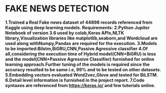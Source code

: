# FAKE NEWS DETECTION<b>

1.Trained a Real Fake news dataset of 44898 records referenced from Kaggle using deep learning models.<b>
Requirements:
2.Python Jupiter Notebook of version 3.6 used by colab,Keras APIs,NLTK library,Visualization libraries like matplotlib,seaborn,and Wordcloud are used along withNumpy,Pandas are required for the execution.
3.Models to be imported:Bilstm,BiGRU,CNN,Passive Agressive classifier
4.Of all,considering the execution time of Hybrid model(CNN+BiGRU) is less and the model(CNN+Passive Agressive Classifier) furnished for online learning approach.Further tuning of the models is required since the accuracy resulted to be same i.e, 99% and to be tested on
other datasets.
5.Embedding vectors evaluated Word2vec,Glove and tested for BiLSTM.
6.Detail level information is furnished in the project report.
7.Code syntaxes are referenced from https://keras.io/ and few tutorials online.
